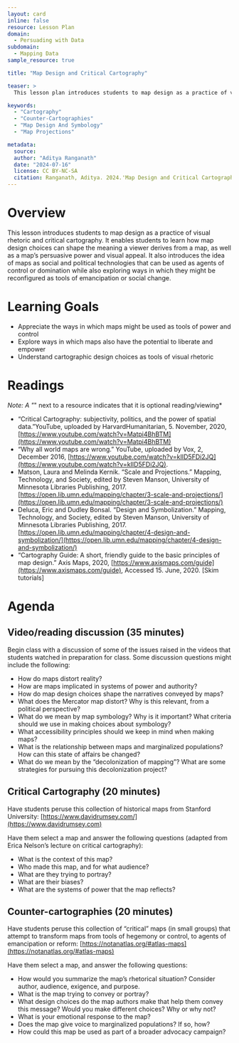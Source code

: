 ```yaml
---
layout: card
inline: false
resource: Lesson Plan
domain:
  - Persuading with Data
subdomain:
  - Mapping Data
sample_resource: true

title: "Map Design and Critical Cartography"

teaser: >
  This lesson plan introduces students to map design as a practice of visual rhetoric and critical cartography. Students comes to learn that while maps function as social and political technologies that can be used as agents of control or domination, maps can also be reconfigured as tools of emancipation or social change.    

keywords:
  - "Cartography"
  - "Counter-Cartographies"
  - "Map Design And Symbology"
  - "Map Projections"

metadata:
  source: 
  author: "Aditya Ranganath"
  date: "2024-07-16"
  license: CC BY-NC-SA
  citation: Ranganath, Aditya. 2024.'Map Design and Critical Cartography.' Data Advocacy for All, University of Colorado Boulder. 
---
```

# Overview

This lesson introduces students to map design as a practice of visual rhetoric and critical cartography. It enables students to learn how map design choices can shape the meaning a viewer derives from a map, as well as a map’s persuasive power and visual appeal. It also introduces the idea of maps as social and political technologies that can be used as agents of control or domination while also exploring ways in which they might be reconfigured as tools of emancipation or social change.  

# Learning Goals

* Appreciate the ways in which maps might be used as tools of power and control
* Explore ways in which maps also have the potential to liberate and empower
* Understand cartographic design choices as tools of visual rhetoric

# Readings
*Note: A "*" next to a resource indicates that it is optional reading/viewing*

* “Critical Cartography: subjectivity, politics, and the power 
of spatial data.”YouTube, uploaded by HarvardHumanitarian, 5. November, 2020, 
[https://www.youtube.com/watch?v=Matpi4BhBTM](https://www.youtube.com/watch?v=Matpi4BhBTM)
* “Why all world maps are wrong.” YouTube, uploaded by Vox, 2, December 2016,  [https://www.youtube.com/watch?v=kIID5FDi2JQ](https://www.youtube.com/watch?v=kIID5FDi2JQ). 
* Matson, Laura and Melinda Kernik. “Scale and Projections.” Mapping, Technology, and Society, edited by Steven Manson, University of Minnesota Libraries Publishing, 2017. [https://open.lib.umn.edu/mapping/chapter/3-scale-and-projections/](https://open.lib.umn.edu/mapping/chapter/3-scale-and-projections/)
* Deluca, Eric and Dudley Bonsal. “Design and Symbolization.” Mapping, Technology, and Society, edited by Steven Manson, University of Minnesota Libraries Publishing, 2017. [https://open.lib.umn.edu/mapping/chapter/4-design-and-symbolization/](https://open.lib.umn.edu/mapping/chapter/4-design-and-symbolization/)
* “Cartography Guide: A short, friendly guide to the basic principles of map design.” Axis Maps, 2020,  [https://www.axismaps.com/guide](https://www.axismaps.com/guide), Accessed 15. June, 2020.  [Skim tutorials]

# Agenda

## Video/reading discussion (35 minutes)

Begin class with a discussion of some of the issues raised in the videos that students watched in preparation for class. Some discussion questions might include the following: 

* How do maps distort reality?
* How are maps implicated in systems of power and authority?
* How do map design choices shape the narratives conveyed by maps?
* What does the Mercator map distort? Why is this relevant, from a political perspective? 
* What do we mean by map symbology? Why is it important? What criteria should we use in making choices about symbology?
* What accessibility principles should we keep in mind when making maps?
* What is the relationship between maps and marginalized populations? How can this state of affairs be changed?
* What do we mean by the “decolonization of mapping”? What are some strategies for pursuing this decolonization project?

## Critical Cartography (20 minutes)

Have students peruse this collection of historical maps from Stanford University: [https://www.davidrumsey.com/](https://www.davidrumsey.com) 

Have them select a map and answer the following questions (adapted from Erica Nelson’s lecture on critical cartography):

* What is the context of this map?
* Who made this map, and for what audience?
* What are they trying to portray? 
* What are their biases?
* What are the systems of power that the map reflects?

## Counter-cartographies (20 minutes)

Have students peruse this collection of “critical” maps (in small groups) that attempt to transform maps from tools of hegemony or control, to agents of emancipation or reform: [https://notanatlas.org/#atlas-maps](https://notanatlas.org/#atlas-maps)

Have them select a map, and answer the following questions:

* How would you summarize the map’s rhetorical situation? Consider author, audience, exigence, and purpose. 
* What is the map trying to convey or portray?
* What design choices do the map authors make that help them convey this message? Would you make different choices? Why or why not?
* What is your emotional response to the map?
* Does the map give voice to marginalized populations? If so, how?
* How could this map be used as part of a broader advocacy campaign?
